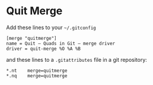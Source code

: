 # Quit Merge

Add these lines to your `~/.gitconfig`

    [merge "quitmerge"]
    name = Quit – Quads in Git – merge driver
    driver = quit-merge %O %A %B

and these lines to a `.gitattributes` file in a git repository:

    *.nt    merge=quitmerge
    *.nq    merge=quitmerge

